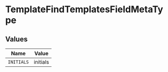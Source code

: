 # TemplateFindTemplatesFieldMetaType


## Values

| Name       | Value      |
| ---------- | ---------- |
| `INITIALS` | initials   |